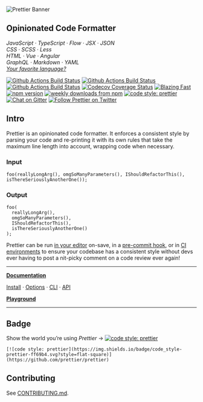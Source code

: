 ![Prettier Banner](https://raw.githubusercontent.com/prettier/prettier-logo/master/images/prettier-banner-light.png)

Opinionated Code Formatter
--------------------------

*JavaScript · TypeScript · Flow · JSX · JSON*  
*CSS · SCSS · Less*  
*HTML · Vue · Angular*  
*GraphQL · Markdown · YAML*  
*[Your favorite language?](https://prettier.io/docs/en/plugins.html)*

[![Github Actions Build Status](https://img.shields.io/github/workflow/status/prettier/prettier/Prod?label=Prod&style=flat-square)](https://github.com/prettier/prettier/actions?query=workflow%3AProd+branch%3Amain) [![Github Actions Build Status](https://img.shields.io/github/workflow/status/prettier/prettier/Dev?label=Dev&style=flat-square)](https://github.com/prettier/prettier/actions?query=workflow%3ADev+branch%3Amain) [![Github Actions Build Status](https://img.shields.io/github/workflow/status/prettier/prettier/Lint?label=Lint&style=flat-square)](https://github.com/prettier/prettier/actions?query=workflow%3ALint+branch%3Amain) [![Codecov Coverage Status](https://img.shields.io/codecov/c/github/prettier/prettier.svg?style=flat-square)](https://codecov.io/gh/prettier/prettier) [![Blazing Fast](https://img.shields.io/badge/speed-blazing%20%F0%9F%94%A5-brightgreen.svg?style=flat-square)](https://twitter.com/acdlite/status/974390255393505280)  
[![npm version](https://img.shields.io/npm/v/prettier.svg?style=flat-square)](https://www.npmjs.com/package/prettier) [![weekly downloads from npm](https://img.shields.io/npm/dw/prettier.svg?style=flat-square)](https://www.npmjs.com/package/prettier) [![code style: prettier](https://img.shields.io/badge/code_style-prettier-ff69b4.svg?style=flat-square)](#badge) [![Chat on Gitter](https://img.shields.io/gitter/room/jlongster/prettier.svg?style=flat-square)](https://gitter.im/jlongster/prettier) [![Follow Prettier on Twitter](https://img.shields.io/twitter/follow/prettiercode.svg?label=follow+prettier&style=flat-square)](https://twitter.com/PrettierCode)

Intro
-----

Prettier is an opinionated code formatter. It enforces a consistent style by parsing your code and re-printing it with its own rules that take the maximum line length into account, wrapping code when necessary.

### Input

    foo(reallyLongArg(), omgSoManyParameters(), IShouldRefactorThis(), isThereSeriouslyAnotherOne());

### Output

    foo(
      reallyLongArg(),
      omgSoManyParameters(),
      IShouldRefactorThis(),
      isThereSeriouslyAnotherOne()
    );

Prettier can be run [in your editor](http://prettier.io/docs/en/editors.html) on-save, in a [pre-commit hook](https://prettier.io/docs/en/precommit.html), or in [CI environments](https://prettier.io/docs/en/cli.html#list-different) to ensure your codebase has a consistent style without devs ever having to post a nit-picky comment on a code review ever again!

------------------------------------------------------------------------

**[Documentation](https://prettier.io/docs/en/)**

[Install](https://prettier.io/docs/en/install.html) · [Options](https://prettier.io/docs/en/options.html) · [CLI](https://prettier.io/docs/en/cli.html) · [API](https://prettier.io/docs/en/api.html)

**[Playground](https://prettier.io/playground/)**

------------------------------------------------------------------------

Badge
-----

Show the world you’re using *Prettier* → [![code style: prettier](https://img.shields.io/badge/code_style-prettier-ff69b4.svg?style=flat-square)](https://github.com/prettier/prettier)

    [![code style: prettier](https://img.shields.io/badge/code_style-prettier-ff69b4.svg?style=flat-square)](https://github.com/prettier/prettier)

Contributing
------------

See [CONTRIBUTING.md](CONTRIBUTING.md).
